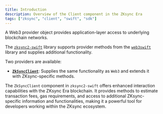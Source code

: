 ```yaml
---
title: Introduction
description: Overview of the Client component in the ZKsync Era
tags: ["zksync", "client", "swift", "sdk"]
---
```


A Web3 provider object provides application-layer access to underlying blockchain networks.

The [`zksync2-swift`](https://github.com/zksync-sdk/zksync2-swift) library supports provider methods
from the [`web3swift`](https://github.com/web3swift-team/web3swift) library and supplies additional functionality.

Two providers are available:

- **[`ZkSyncClient`](/sdk/swift/api/clients/client#zksyncclient)**: Supplies the same functionality as `Web3` and
extends it with ZKsync-specific methods.

The `ZkSyncClient` component in `zksync2-swift` offers enhanced interaction capabilities with the ZKsync Era
blockchain. It provides methods to estimate transaction fees, gas requirements, and access to additional ZKsync-specific
information and functionalities, making it a powerful tool for developers working within the ZKsync ecosystem.
